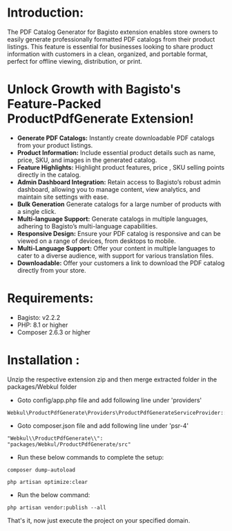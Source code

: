 # Introduction:

The PDF Catalog Generator for Bagisto extension enables store owners to easily generate professionally formatted PDF catalogs from their product listings. This feature is essential for businesses looking to share product information with customers in a clean, organized, and portable format, perfect for offline viewing, distribution, or print.

# Unlock Growth with Bagisto's Feature-Packed ProductPdfGenerate Extension!

* **Generate PDF Catalogs:** Instantly create downloadable PDF catalogs from your product listings.
* **Product Information:** Include essential product details such as name, price, SKU, and images in the generated catalog.
* **Feature Highlights:** 
Highlight product features, price , SKU selling points directly in the catalog.
* **Admin Dashboard Integration:** Retain access to Bagisto’s robust admin dashboard, allowing you to manage content, view analytics, and maintain site settings with ease.
* **Bulk Generation** Generate catalogs for a large number of products with a single click.
* **Multi-language Support:**  Generate catalogs in multiple languages, adhering to Bagisto’s multi-language capabilities.
* **Responsive Design:** Ensure your PDF catalog is responsive and can be viewed on a range of devices, from desktops to mobile.
* **Multi-Language Support:** Offer your content in multiple languages to cater to a diverse audience, with support for various translation files.
* **Downloadable:** Offer your customers a link to download the PDF catalog directly from your store.

# Requirements:
* Bagisto: v2.2.2
* PHP: 8.1 or higher
* Composer 2.6.3 or higher

# Installation :
Unzip the respective extension zip and then merge extracted folder in the packages/Webkul folder

* Goto config/app.php file and add following line under 'providers'

```
Webkul\ProductPdfGenerate\Providers\ProductPdfGenerateServiceProvider::class,
```

* Goto composer.json file and add following line under 'psr-4'

```
"Webkul\\ProductPdfGenerate\\": "packages/Webkul/ProductPdfGenerate/src"
```
* Run these below commands to complete the setup:

```
composer dump-autoload
```
```
php artisan optimize:clear
```

* Run the below command:
```
php artisan vendor:publish --all
```


That's it, now just execute the project on your specified domain.
